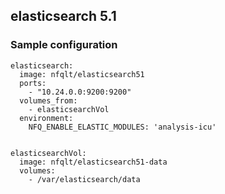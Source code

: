 ## elasticsearch 5.1

### Sample configuration

```
elasticsearch:
  image: nfqlt/elasticsearch51
  ports:
    - "10.24.0.0:9200:9200"
  volumes_from:
    - elasticsearchVol
  environment:
    NFQ_ENABLE_ELASTIC_MODULES: 'analysis-icu'


elasticsearchVol:
  image: nfqlt/elasticsearch51-data
  volumes:
    - /var/elasticsearch/data

```


